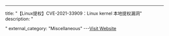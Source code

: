 ---
title: "【Linux提权】CVE-2021-33909：Linux kernel 本地提权漏洞"
description: "

"
external_category: "Miscellaneous"
---[Visit Website](https://github.com/Liang2580/CVE-2021-33909)

